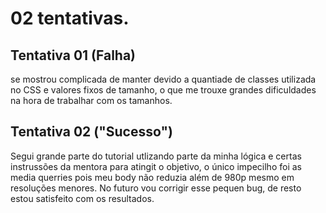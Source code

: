 # 02 tentativas.

## Tentativa 01 (Falha)
se mostrou complicada de manter devido a quantiade de classes utilizada no CSS e valores fixos de tamanho, o que me trouxe grandes dificuldades na hora de trabalhar com os tamanhos. 

## Tentativa 02 ("Sucesso")
Segui grande parte do tutorial utlizando parte da minha lógica e certas instrussões da mentora para atingit o objetivo, o único impecilho foi as media querries pois meu body não reduzia além de 980p mesmo em resoluções menores. 
No futuro vou corrigir esse pequen bug, de resto estou satisfeito com os resultados.